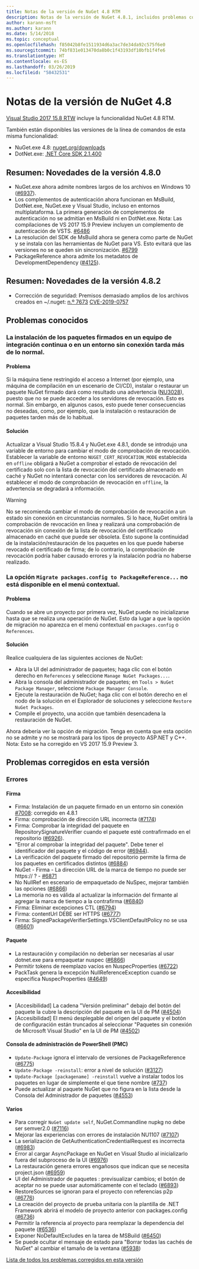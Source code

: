 ```yaml
---
title: Notas de la versión de NuGet 4.8 RTM
description: Notas de la versión de NuGet 4.8.1, incluidos problemas conocidos, correcciones de errores, características agregadas y DCR.
author: karann-msft
ms.author: karann
ms.date: 5/14/2018
ms.topic: conceptual
ms.openlocfilehash: f85042b8fe1511934d6a3ac7de34da92c575f6e0
ms.sourcegitcommit: 74bf831e013470da8b0c1f43193df10bfb1f4fe6
ms.translationtype: HT
ms.contentlocale: es-ES
ms.lasthandoff: 03/26/2019
ms.locfileid: "58432531"
---
```

# <a name="nuget-48-release-notes"></a>Notas de la versión de NuGet 4.8

[Visual Studio 2017 15.8 RTW](https://www.visualstudio.com/news/releasenotes/vs2017-relnotes) incluye la funcionalidad NuGet 4.8 RTM.


También están disponibles las versiones de la línea de comandos de esta misma funcionalidad:
* NuGet.exe 4.8: [nuget.org/downloads](https://nuget.org/downloads)
* DotNet.exe: [.NET Core SDK 2.1.400](https://www.microsoft.com/net/download/visual-studio-sdks)


## <a name="summary-whats-new-in-480"></a>Resumen: Novedades de la versión 4.8.0
* NuGet.exe ahora admite nombres largos de los archivos en Windows 10 ([#6937](https://github.com/NuGet/Home/issues/6937)).
* Los complementos de autenticación ahora funcionan en MsBuild, DotNet.exe, NuGet.exe y Visual Studio, incluso en entornos multiplataforma. La primera generación de complementos de autenticación no se admitían en MsBuild ni en DotNet.exe. Nota: Las compilaciones de VS 2017 15.9 Preview incluyen un complemento de autenticación de VSTS. [#6486](https://github.com/NuGet/Home/issues/6486)
* La resolución del SDK de MsBuild ahora se genera como parte de NuGet y se instala con las herramientas de NuGet para VS. Esto evitará que las versiones no se queden sin sincronización. [#6799](https://github.com/NuGet/Home/issues/6799)
* PackageReference ahora admite los metadatos de DevelopmentDependency ([#4125](https://github.com/NuGet/Home/issues/4125)).

## <a name="summary-whats-new-in-482"></a>Resumen: Novedades de la versión 4.8.2

* Corrección de seguridad: Premisos demasiado amplios de los archivos creados en ~/.nuget: [n.º 7673](https://github.com/NuGet/Home/issues/7673) [CVE-2019-0757](https://portal.msrc.microsoft.com/en-us/security-guidance/advisory/CVE-2019-0757)

## <a name="known-issues"></a>Problemas conocidos
### <a name="installing-signed-packages-on-a-ci-machine-or-in-an-offline-environment-takes-longer-than-usual"></a>La instalación de los paquetes firmados en un equipo de integración continua o en un entorno sin conexión tarda más de lo normal.

#### <a name="issue"></a>Problema
Si la máquina tiene restringido el acceso a Internet (por ejemplo, una máquina de compilación en un escenario de CI/CD), instalar o restaurar un paquete NuGet firmado dará como resultado una advertencia ([NU3028](https://docs.microsoft.com/en-us/nuget/reference/errors-and-warnings/nu3028)), puesto que no se puede acceder a los servidores de revocación. Esto es normal. Sin embargo, en algunos casos, esto puede tener consecuencias no deseadas, como, por ejemplo, que la instalación o restauración de paquetes tarden más de lo habitual.

#### <a name="workaround"></a>Solución
Actualizar a Visual Studio 15.8.4 y NuGet.exe 4.8.1, donde se introdujo una variable de entorno para cambiar el modo de comprobación de revocación.
Establecer la variable de entorno `NUGET_CERT_REVOCATION_MODE` establecida en `offline` obligará a NuGet a comprobar el estado de revocación del certificado solo con la lista de revocación del certificado almacenado en caché y NuGet no intentará conectar con los servidores de revocación. Al establecer el modo de comprobación de revocación en `offline`, la advertencia se degradará a información.

> [!Warning]
> No se recomienda cambiar el modo de comprobación de revocación a un estado sin conexión en circunstancias normales. Si lo hace, NuGet omitirá la comprobación de revocación en línea y realizará una comprobación de revocación sin conexión de la lista de revocación del certificado almacenado en caché que puede ser obsoleta. Esto supone la continuidad de la instalación/restauración de los paquetes en los que puede haberse revocado el certificado de firma; de lo contrario, la comprobación de revocación podría haber causado errores y la instalación podría no haberse realizado.

### <a name="the-migrate-packagesconfig-to-packagereference-option-is-not-available-in-the-right-click-context-menu"></a>La opción `Migrate packages.config to PackageReference...` no está disponible en el menú contextual.

#### <a name="issue"></a>Problema

Cuando se abre un proyecto por primera vez, NuGet puede no inicializarse hasta que se realiza una operación de NuGet. Esto da lugar a que la opción de migración no aparezca en el menú contextual en `packages.config` o `References`.

#### <a name="workaround"></a>Solución

Realice cualquiera de las siguientes acciones de NuGet:
* Abra la UI del administrador de paquetes; haga clic con el botón derecho en `References` y seleccione `Manage NuGet Packages...`.
* Abra la consola del administrador de paquetes; en `Tools > NuGet Package Manager`, seleccione `Package Manager Console`.
* Ejecute la restauración de NuGet; haga clic con el botón derecho en el nodo de la solución en el Explorador de soluciones y seleccione `Restore NuGet Packages`.
* Compile el proyecto, una acción que también desencadena la restauración de NuGet.

Ahora debería ver la opción de migración. Tenga en cuenta que esta opción no se admite y no se mostrará para los tipos de proyecto ASP.NET y C++.
Nota: Esto se ha corregido en VS 2017 15.9 Preview 3.

## <a name="issues-fixed-in-this-release"></a>Problemas corregidos en esta versión

### <a name="bugs"></a>Errores
#### <a name="signing"></a>Firma
* Firma: Instalación de un paquete firmado en un entorno sin conexión [#7008](https://github.com/NuGet/Home/issues/7008): corregido en 4.8.1
* Firma: comprobación de dirección URL incorrecta ([#7174](https://github.com/NuGet/Home/issues/7174))
* Firma: Comprobar la integridad del paquete en RepositorySignatureVerifier cuando el paquete esté contrafirmado en el repositorio ([#6926](https://github.com/NuGet/Home/issues/6926)).
* "Error al comprobar la integridad del paquete". Debe tener el identificador del paquete y el código de error ([#6944](https://github.com/NuGet/Home/issues/6944)).
* La verificación del paquete firmado del repositorio permite la firma de los paquetes en certificados distintos ([#6884](https://github.com/NuGet/Home/issues/6884))
* NuGet - Firma - La dirección URL de la marca de tiempo no puede ser https:// ? - [#6871](https://github.com/NuGet/Home/issues/6871)
* No NullRef en escenario de empaquetado de NuSpec, mejorar también las opciones ([#6866](https://github.com/NuGet/Home/issues/6866))
* La memoria no es válida al actualizar la información del firmante al agregar la marca de tiempo a la contrafirma ([#6840](https://github.com/NuGet/Home/issues/6840))
* Firma: Eliminar excepciones CTL ([#6794](https://github.com/NuGet/Home/issues/6794))
* Firma: contentUrl DEBE ser HTTPS ([#6777](https://github.com/NuGet/Home/issues/6777))
* Firma:  SignedPackageVerifierSettings.VSClientDefaultPolicy no se usa ([#6601](https://github.com/NuGet/Home/issues/6601))


#### <a name="pack"></a>Paquete
* La restauración y compilación no deberían ser necesarias al usar dotnet.exe para empaquetar nuspec ([#6866](https://github.com/NuGet/Home/issues/6866))
* Permitir tokens de reemplazo vacíos en NuspecProperties ([#6722](https://github.com/NuGet/Home/issues/6722))
* PackTask genera la excepción NullReferenceException cuando se especifica NuspecProperties ([#4649](https://github.com/NuGet/Home/issues/4649))

#### <a name="accessibility"></a>Accesibilidad
* [Accesibilidad] La cadena "Versión preliminar" debajo del botón del paquete la cubre la descripción del paquete en la UI de PM ([#4504](https://github.com/NuGet/Home/issues/4504))
* [Accesibilidad] El menú desplegable del origen del paquete y el botón de configuración están truncados al seleccionar "Paquetes sin conexión de Microsoft Visual Studio" en la UI de PM ([#4502](https://github.com/NuGet/Home/issues/4502))

#### <a name="powershell-management-console-pmc"></a>Consola de administración de PowerShell (PMC)
* `Update-Package` ignora el intervalo de versiones de PackageReference ([#6775](https://github.com/NuGet/Home/issues/6775))
* `Update-Package -reinstall`: error a nivel de solución ([#3127](https://github.com/NuGet/Home/issues/3127))
* `Update-Package [packagename] -reinstall` vuelve a instalar todos los paquetes en lugar de simplemente el que tiene nombre ([#737](https://github.com/NuGet/Home/issues/737))
* Puede actualizar al paquete NuGet que no figura en la lista desde la Consola del Administrador de paquetes ([#4553](https://github.com/NuGet/Home/issues/4553))

#### <a name="misc"></a>Varios
* Para corregir `NuGet update self`, NuGet.Commandline nupkg no debe ser semver2.0 ([#7116](https://github.com/NuGet/Home/issues/7116))
* Mejorar las experiencias con errores de instalación NU1107 ([#7107](https://github.com/NuGet/Home/issues/7107))
* La serialización de GetAuthenticationCredentialRequest es incorrecta ([#6983](https://github.com/NuGet/Home/issues/6983))
* Error al cargar AsyncPackage en NuGet en Visual Studio al inicializarlo fuera del subproceso de la UI ([#6976](https://github.com/NuGet/Home/issues/6976))
* La restauración genera errores engañosos que indican que se necesita project.json ([#6959](https://github.com/NuGet/Home/issues/6959))
* UI del Administrador de paquetes : previsualizar cambios; el botón de aceptar no se puede usar automáticamente con el teclado ([#6893](https://github.com/NuGet/Home/issues/6893))
* RestoreSources se ignoran para el proyecto con referencias p2p ([#6776](https://github.com/NuGet/Home/issues/6776))
* La creación del proyecto de prueba unitaria con la plantilla de .NET Framework abrirá el modelo de proyecto anterior con packages.config ([#6736](https://github.com/NuGet/Home/issues/6736))
* Permitir la referencia al proyecto para reemplazar la dependencia del paquete ([#6536](https://github.com/NuGet/Home/issues/6536))
* Exponer NoDefaultExcludes en la tarea de MSBuild ([#6450](https://github.com/NuGet/Home/issues/6450))
* Se puede ocultar el mensaje de estado para "Borrar todas las cachés de NuGet" al cambiar el tamaño de la ventana ([#5938](https://github.com/NuGet/Home/issues/5938))


[Lista de todos los problemas corregidos en esta versión](https://github.com/NuGet/Home/issues?q=is%3Aissue+is%3Aclosed+milestone%3A%224.8")
